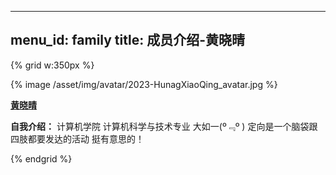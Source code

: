 
---
menu_id: family
title: 成员介绍-黄晓晴
---

{% grid w:350px %}
<!-- cell -->
{% image /asset/img/avatar/2023-HunagXiaoQing_avatar.jpg %}
<!-- cell -->
**[黄晓晴](https://github.com/XiaoQing-huang)**

**自我介绍：** 
计算机学院 计算机科学与技术专业 大如一(º﹃º )
定向是一个脑袋跟四肢都要发达的活动 挺有意思的！

{% endgrid %}
